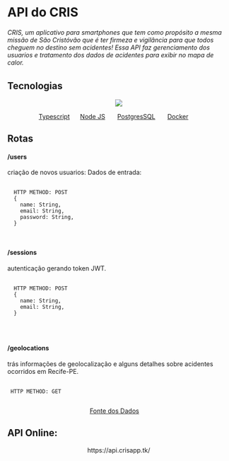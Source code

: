 <h1> API do CRIS </h1>

<h6> CRIS, um aplicativo para smartphones que tem como propósito a mesma missão de São Cristóvão que é ter firmeza e vigilância para que todos cheguem no destino sem acidentes!
Essa API faz gerenciamento dos usuarios e tratamento dos dados de acidentes para exibir no mapa de calor.
 </h6>

## Tecnologias

<div>
<p align="center">
<img src="https://miro.medium.com/max/1200/1*nSuwUaZxQyBsN3-eUwudSg.png"  /> 
 </p>
</div>
<p align="center">
<a href="https://www.typescriptlang.org/">Typescript</a>&nbsp &nbsp &nbsp
 <a href="https://nodejs.org/en/">Node JS</a> &nbsp &nbsp &nbsp <a href="https://www.postgresql.org/">PostgresSQL</a> &nbsp &nbsp &nbsp 
<a href="https://www.docker.com/">Docker</a> &nbsp &nbsp &nbsp
</p>

## Rotas

 <h4>/users</h4> 
  criação de novos usuarios:
  Dados de entrada:
  <pre>
  <code>
  HTTP METHOD: POST
  {
    name: String,
    email: String,
    password: String,
  }
  </code>
  </pre>
 <h4>/sessions</h4> 
  autenticação gerando token JWT.
  <pre>
  <code>
  HTTP METHOD: POST
  {
    name: String,
    email: String,
  }
 
  </code>
  </pre>
 <h4>/geolocations</h4>
  trás informações de geolocalização e alguns detalhes sobre acidentes ocorridos em Recife-PE.
 
 <pre>
 <code>
 HTTP METHOD: GET
 </code>
</pre>

<p align="center">
<a href="http://dados.recife.pe.gov.br/organization/companhia-de-transito-e-transporte-urbano-do-recife-cttu">Fonte dos Dados</a>&nbsp &nbsp &nbsp
 
</p>
   
  ## API Online:
 
<p align="center">
https://api.crisapp.tk/
 </p>
